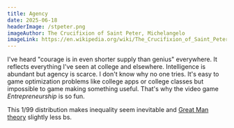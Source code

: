 ```yaml
---
title: Agency
date: 2025-06-18
headerImage: /stpeter.png
imageAuthor: The Crucifixion of Saint Peter, Michelangelo
imageLink: https://en.wikipedia.org/wiki/The_Crucifixion_of_Saint_Peter_(Michelangelo)
---
```

I've heard "courage is in even shorter supply than genius" everywhere. It reflects everything I've seen at college and elsewhere. Intelligence is abundant but agency is scarce. I don't know why no one tries. It's easy to game optimization problems like college apps or college classes but impossible to game making something useful. That's why the video game *Entrepreneurship* is so fun.

This 1/99 distribution makes inequality seem inevitable and [Great Man theory](https://en.wikipedia.org/wiki/Great_man_theory) slightly less bs. 
